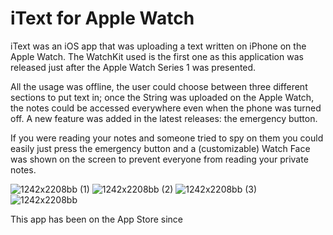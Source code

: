 # iText for Apple Watch

iText was an iOS app that was uploading a text written on iPhone on the Apple Watch. 
The WatchKit used is the first one as this application was released just after the Apple Watch Series 1 was presented. 

All the usage was offline, the user could choose between three different sections to put text in; once the String was uploaded on the Apple Watch, the notes could be accessed everywhere even when the phone was turned off. 
A new feature was added in the latest releases: the emergency button. 

If you were reading your notes and someone tried to spy on them you could easily just press the emergency button and a (customizable) Watch Face was shown on the screen to prevent everyone from reading your private notes. 


![1242x2208bb (1)](https://user-images.githubusercontent.com/1354168/155487681-19e67fc2-b7c3-402d-bebd-4cf2b181b757.png)
![1242x2208bb (2)](https://user-images.githubusercontent.com/1354168/155487689-f9357bdd-8dc8-49e2-9e56-b3d3e373e304.png)
![1242x2208bb (3)](https://user-images.githubusercontent.com/1354168/155487694-51ab0730-987d-4b5b-9c34-2165d81f6bcb.png)
![1242x2208bb](https://user-images.githubusercontent.com/1354168/155487696-0921255e-7624-454f-a9e0-531be15606a0.png)


This app has been on the App Store since 
